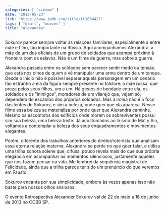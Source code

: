 ```yaml
---
categories: [ "cinema" ]
date: "2013-05-23"
link: "https://www.imdb.com/title/tt1034427"
tags: [ "draft", "movies" ]
title: "Alexandra"
---
```

Sokurov parece sempre voltar às relações familiares, especialmente a entre mãe e filho, tão importante na Rússia. Aqui acompanhamos Alexandra, a mãe de um dos oficiais de um grupo de soldados que acampa próximo à fronteira com os eslavos. Não é um filme de guerra, mas sobre a guerra.

Alexandra passeia entre os soldados sem parecer sentir medo ou tensão, que está nos olhos de quem a vê manipular uma arma dentro de um tanque. Desde o início não é possível separar aquela personagem em um cenário tão estranho a ela da figura sempre presente no folclore: a mãe russa, que preza pelos seus filhos, um a um. Há gestos de bondade entre ela, os soldados e os "inimigos", moradores de um vilarejo que, vejam só, dependem do escambo dos próprios soldados. Mas a ironia não é o foco das lentes de Sokurov, e sim a beleza, onde quer que ela apareça. Nesse filme essa beleza se materializa por onde quer que Alexandra caminhe. Mesmo os escombros dos edifícios onde moram os sobreviventes possui sim sua beleza, uma beleza triste. Já acostumados ao lirismo de Mat y Sin, voltamos a contemplar a beleza dos seus enquadramentos e movimentos elegantes.

Porém, diferente dos trabalhos anteriores do diretor/roteirista que analisam essa eterna relação materna, Alexandra se perde no que quer falar, e utiliza uma trilha sonora solene que, difusa, pouco revela mais do que sua própria elegância em acompanhar os momentos silenciosos, justamente aqueles que nos fazem pensar na vida. Me lembrei da sequência magistral de Felicidade, ainda que a trilha parece ter sido um prenúncio do que veremos em Fausto.

Sokurov encanta por sua simplicidade, embora às vezes apenas isso não baste para nossos olhos ansiosos.

O evento Retrospectiva Alexander Sokurov vai de 22 de maio a 16 de junho de 2013 no CCBB SP.

